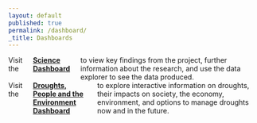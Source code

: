 ```yaml
---
layout: default
published: true
permalink: /dashboard/
_title: Dashboards
---
```


<div class="row">
	<div class="large-6 columns">
		Visit the <a href="{{ site.science_url }}/"><b>Science Dashboard</b></a> to view key findings from the project, further information about the research, and use the data explorer to see the data produced.
	</div>
	<div class="large-6 columns" kramdown="1">
		Visit the  <a href="{{ site.management_url }}/"> <b>Droughts, People and the Environment Dashboard</b></a> to explore interactive information on droughts, their impacts on society, the economy, environment, and options to manage droughts now and in the future.
	</div>
</div>
